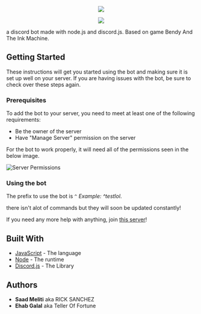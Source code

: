 <p align="center">
<a title="memes" href=""><img src="https://cdn.discordapp.com/attachments/315392837594120192/344875876909056010/image.png"></a>
</p>
<p align="center">
  <a title="Version" href=""><img src="https://img.shields.io/badge/node.js-8.2.1-brightgreen.svg"></a>

a discord bot made with node.js and discord.js. Based on game Bendy And The Ink Machine.

## Getting Started

These instructions will get you started using the bot and making sure it is set up well on your server. If you are having issues with the bot, be sure to check over these steps again.

### Prerequisites

To add the bot to your server, you need to meet at least one of the following requirements:

* Be the owner of the server
* Have "Manage Server" permission on the server

For the bot to work properly, it will need all of the permissions seen in the below image.

![Server Permissions](http://i.imgur.com/9fkAFyN.png "Permissions Needed")

### Using the bot

The prefix to use the bot is `^` *Example: ^testlol*.

there isn't alot of commands but they will soon be updated constantly!

If you need any more help with anything, join [this server](https://discord.gg/ZrbbDAb)!

## Built With

* [JavaScript](https://developer.mozilla.org/en-US/docs/Web/JavaScript) - The language
* [Node](https://nodejs.org/en/) - The runtime
* [Discord.js](https://discord.js.org/#/) - The Library

## Authors
* **Saad Meliti** aka RICK SANCHEZ
* **Ehab Galal** aka Teller Of Fortune 
